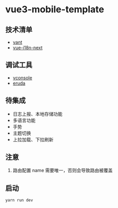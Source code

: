 <!--
 * @Author: kingford
 * @Date: 2021-07-28 16:18:58
 * @LastEditTime: 2021-09-27 19:58:02
-->

# vue3-mobile-template

## 技术清单

- [vant](https://vant-contrib.gitee.io/vant/v3/#/zh-CN)
- [vue-i18n-next](https://github.com/intlify/vue-i18n-next)

## 调试工具

- [vconsole](https://github.com/tencent/vconsole/)
- [eruda](https://github.com/liriliri/eruda)

## 待集成

- 日志上报、本地存储功能
- 多语言功能
- 手势
- 主题切换
- 上拉加载、下拉刷新

## 注意

1. 路由配置 name 需要唯一，否则会导致路由被覆盖

## 启动

```bash
yarn run dev
```
